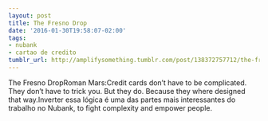 ```yaml
---
layout: post
title: The Fresno Drop
date: '2016-01-30T19:58:07-02:00'
tags:
- nubank
- cartao de credito
tumblr_url: http://amplifysomething.tumblr.com/post/138372757712/the-fresno-drop
---
```

The Fresno DropRoman Mars:Credit cards don’t have to be complicated. They don’t have to trick you. But they do. Because they where designed that way.Inverter essa lógica é uma das partes mais interessantes do trabalho no Nubank, to fight complexity and empower people.
